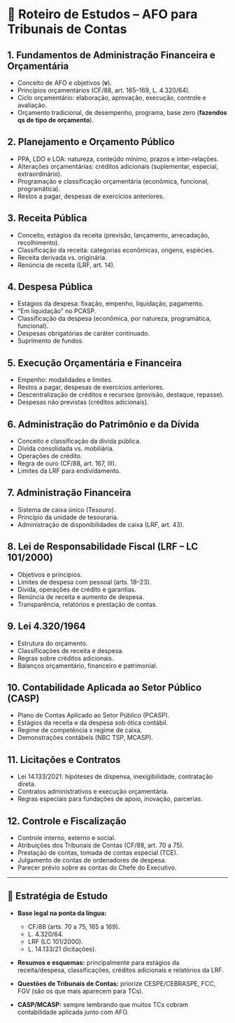 # 📌 Roteiro de Estudos – AFO para Tribunais de Contas

## 1. Fundamentos de Administração Financeira e Orçamentária 
- Conceito de AFO e objetivos (**v**).   
- Princípios orçamentários (CF/88, art. 165–169, L. 4.320/64).  
- Ciclo orçamentário: elaboração, aprovação, execução, controle e avaliação.  
- Orçamento tradicional, de desempenho, programa, base zero (**fazendos qs de tipo de orçamento**).  

## 2. Planejamento e Orçamento Público
- PPA, LDO e LOA: natureza, conteúdo mínimo, prazos e inter-relações.  
- Alterações orçamentárias: créditos adicionais (suplementar, especial, extraordinário).  
- Programação e classificação orçamentária (econômica, funcional, programática).  
- Restos a pagar, despesas de exercícios anteriores.  

## 3. Receita Pública
- Conceito, estágios da receita (previsão, lançamento, arrecadação, recolhimento).  
- Classificação da receita: categorias econômicas, origens, espécies.  
- Receita derivada vs. originária.  
- Renúncia de receita (LRF, art. 14).  

## 4. Despesa Pública
- Estágios da despesa: fixação, empenho, liquidação, pagamento.  
- “Em liquidação” no PCASP.  
- Classificação da despesa (econômica, por natureza, programática, funcional).  
- Despesas obrigatórias de caráter continuado.  
- Suprimento de fundos.  

## 5. Execução Orçamentária e Financeira
- Empenho: modalidades e limites.  
- Restos a pagar, despesas de exercícios anteriores.  
- Descentralização de créditos e recursos (provisão, destaque, repasse).  
- Despesas não previstas (créditos adicionais).  

## 6. Administração do Patrimônio e da Dívida
- Conceito e classificação da dívida pública.  
- Dívida consolidada vs. mobiliária.  
- Operações de crédito.  
- Regra de ouro (CF/88, art. 167, III).  
- Limites da LRF para endividamento.  

## 7. Administração Financeira
- Sistema de caixa único (Tesouro).  
- Princípio da unidade de tesouraria.  
- Administração de disponibilidades de caixa (LRF, art. 43).  

## 8. Lei de Responsabilidade Fiscal (LRF – LC 101/2000)
- Objetivos e princípios.  
- Limites de despesa com pessoal (arts. 18–23).  
- Dívida, operações de crédito e garantias.  
- Renúncia de receita e aumento de despesa.  
- Transparência, relatórios e prestação de contas.  

## 9. Lei 4.320/1964
- Estrutura do orçamento.  
- Classificações de receita e despesa.  
- Regras sobre créditos adicionais.  
- Balanços orçamentário, financeiro e patrimonial.  

## 10. Contabilidade Aplicada ao Setor Público (CASP)
- Plano de Contas Aplicado ao Setor Público (PCASP).  
- Estágios da receita e da despesa sob ótica contábil.  
- Regime de competência x regime de caixa.  
- Demonstrações contábeis (NBC TSP, MCASP).  

## 11. Licitações e Contratos
- Lei 14.133/2021: hipóteses de dispensa, inexigibilidade, contratação direta.  
- Contratos administrativos e execução orçamentária.  
- Regras especiais para fundações de apoio, inovação, parcerias.  

## 12. Controle e Fiscalização
- Controle interno, externo e social.  
- Atribuições dos Tribunais de Contas (CF/88, art. 70 a 75).  
- Prestação de contas, tomada de contas especial (TCE).  
- Julgamento de contas de ordenadores de despesa.  
- Parecer prévio sobre as contas do Chefe do Executivo.  

---

## 🎯 Estratégia de Estudo
- **Base legal na ponta da língua:**
  - CF/88 (arts. 70 a 75, 165 a 169).  
  - L. 4.320/64.  
  - LRF (LC 101/2000).  
  - L. 14.133/21 (licitações).  

- **Resumos e esquemas:** principalmente para estágios da receita/despesa, classificações, créditos adicionais e relatórios da LRF.  

- **Questões de Tribunais de Contas:** priorize CESPE/CEBRASPE, FCC, FGV (são os que mais aparecem para TCs).  

- **CASP/MCASP:** sempre lembrando que muitos TCs cobram contabilidade aplicada junto com AFO.  
